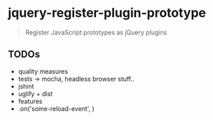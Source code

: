 # jquery-register-plugin-prototype

> Register JavaScript prototypes as jQuery plugins


## TODOs

* quality measures
 * tests -> mocha, headless browser stuff..
 * jshint
 * uglify + dist
* features
 * .on('some-reload-event', <get the shit going again..>)
